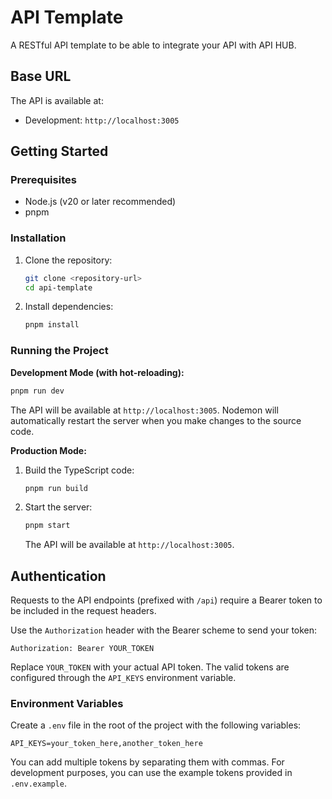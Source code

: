 # API Template

A RESTful API template to be able to integrate your API with API HUB.

## Base URL

The API is available at:

- Development: `http://localhost:3005`

## Getting Started

### Prerequisites

- Node.js (v20 or later recommended)
- pnpm

### Installation

1. Clone the repository:

   ```bash
   git clone <repository-url>
   cd api-template
   ```

2. Install dependencies:
   ```bash
   pnpm install
   ```

### Running the Project

**Development Mode (with hot-reloading):**

```bash
pnpm run dev
```

The API will be available at `http://localhost:3005`. Nodemon will automatically restart the server when you make changes to the source code.

**Production Mode:**

1. Build the TypeScript code:

   ```bash
   pnpm run build
   ```

2. Start the server:
   ```bash
   pnpm start
   ```
   The API will be available at `http://localhost:3005`.

## Authentication

Requests to the API endpoints (prefixed with `/api`) require a Bearer token to be included in the request headers.

Use the `Authorization` header with the Bearer scheme to send your token:

```
Authorization: Bearer YOUR_TOKEN
```

Replace `YOUR_TOKEN` with your actual API token. The valid tokens are configured through the `API_KEYS` environment variable.

### Environment Variables

Create a `.env` file in the root of the project with the following variables:

```env
API_KEYS=your_token_here,another_token_here
```

You can add multiple tokens by separating them with commas. For development purposes, you can use the example tokens provided in `.env.example`.
